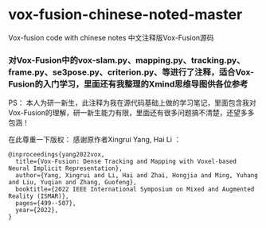 # vox-fusion-chinese-noted-master
Vox-fusion code with chinese notes 中文注释版Vox-Fusion源码

### 对Vox-Fusion中的vox-slam.py、mapping.py、tracking.py、frame.py、se3pose.py、criterion.py、等进行了注释，适合Vox-Fusion的入门学习，里面还有我整理的Xmind思维导图供各位参考

PS：
本人为研一新生，此注释为我在源代码基础上做的学习笔记，里面包含我对Vox-Fusion的理解，研一新生能力有限，里面还有很多问题搞不清楚，还望多多包涵！


在此尊重一下版权：
感谢原作者Xingrui Yang, Hai Li ：
```
@inproceedings{yang2022vox,
  title={Vox-Fusion: Dense Tracking and Mapping with Voxel-based Neural Implicit Representation},
  author={Yang, Xingrui and Li, Hai and Zhai, Hongjia and Ming, Yuhang and Liu, Yuqian and Zhang, Guofeng},
  booktitle={2022 IEEE International Symposium on Mixed and Augmented Reality (ISMAR)},
  pages={499--507},
  year={2022},
}
```
